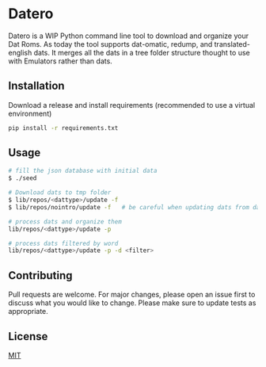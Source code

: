 # Datero
Datero is a WIP Python command line tool to download and organize your Dat Roms.
As today the tool supports dat-omatic, redump, and translated-english dats.
It merges all the dats in a tree folder structure thought to use with Emulators rather than dats.

## Installation
<!--- ### TODO
Use the package manager [pip](https://pip.pypa.io/en/stable/) to install foobar.
```bash
pip install foobar
```
-->

Download a release and install requirements (recommended to use a virtual environment)
```bash
pip install -r requirements.txt
```


## Usage

```bash
# fill the json database with initial data
$ ./seed

# Download dats to tmp folder
$ lib/repos/<dattype>/update -f
$ lib/repos/nointro/update -f   # be careful when updating dats from datomatic, sometimes they put a captcha, and you may be banned if the cpatcha fails, captcha support is OTW

# process dats and organize them
lib/repos/<dattype>/update -p

# process dats filtered by word
lib/repos/<dattype>/update -p -d <filter>
```

## Contributing

Pull requests are welcome. For major changes, please open an issue first to discuss what you would like to change.
Please make sure to update tests as appropriate.


## License

[MIT](https://choosealicense.com/licenses/mit/)
